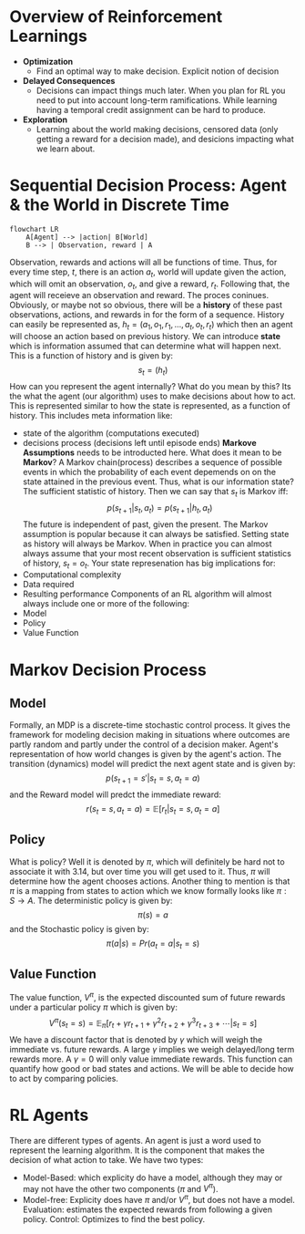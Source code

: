  # Overview of Reinforcement Learnings
* **Optimization**
	* Find an optimal way to make decision. Explicit notion of decision
* **Delayed Consequences**
	* Decisions can impact things much later. When you plan for RL you need to put into account long-term ramifications. While learning having a temporal credit assignment can be hard to produce.
* **Exploration** 
	* Learning about the world making decisions, censored data (only getting a reward for a decision made), and desicions impacting what we learn about.
# Sequential Decision Process: Agent & the World in Discrete Time
```mermaid
flowchart LR
	A[Agent] --> |action| B[World]
	B --> | Observation, reward | A
```
Observation, rewards and actions will all be functions of time. Thus, for every time step, $t$, there is an action $a_{t}$, world will update given the action, which will omit an observation, $o_{t}$, and give a reward, $r_{t}$. Following that, the agent will receieve an observation and reward. The proces coninues. Obviously, or maybe not so obvious, there will be a **history** of these past observations, actions, and rewards in for the form of a sequence. History can easily be represented as, $h_{t} = (a_{1}, o_{1}, r_{1}, \dots, a_{t}, o_{t}, r_{t})$ which then an agent will choose an action based on previous history. We can introduce **state** which is information assumed that can determine what will happen next. This is a function of history and is given by: $$s_{t} = (h_{t})$$ How can you represent the agent internally? What do you mean by this? Its the what the agent (our algorithm) uses to make decisions about how to act. This is represented similar to how the state is represented, as a function of history. This includes meta information like:
* state of the algorithm (computations executed)
* decisions process (decisions left until episode ends)
**Markove Assumptions** needs to be introducted here. What does it mean to be **Markov**? A Markov chain(process) describes a sequence of possible events in which the probability of each event depemends on on the state attained in the previous event. Thus, what is our information state? The sufficient statistic of history. Then we can say that $s_{t}$ is Markov iff: $$p(s_{t + 1} | s_{t}, a_{t}) = p(s_{t + 1} | h_{t}, a_{t}) $$ The future is independent of past, given the present. The Markov assumption is popular because it can always be satisfied. Setting state as history will always be Markov. When in practice you can almost always assume that your most recent observation is sufficient statistics of history, $s_{t} = o_{t}$.  Your state represenation has big implications for:
* Computational complexity
* Data required
* Resulting performance
Components of an RL algorithm will almost always include one or more of the following:
* Model
* Policy
* Value Function
# Markov Decision Process
## Model
Formally, an MDP is a discrete-time stochastic control process. It gives the framework for modeling decision making in situations where outcomes are partly random and partly under the control of a decision maker. Agent's representation of how world changes is given by the agent's action. The transition (dynamics) model will predict the next agent state and is given by: $$p(s_{t + 1} = s' | s_{t} = s, a_{t} = a)$$ and the Reward model will predct the immediate reward: $$ r(s_{t} = s, a_{t} = a) = \mathbb{E}[r_{t} | s_{t} = s, a_{t} = a] $$
## Policy
What is policy? Well it is denoted by $\pi$, which will definitely be hard not to associate it with 3.14, but over time you will get used to it. Thus, $\pi$ will determine how the agent chooses actions. Another thing to mention is that $\pi$ is a mapping from states to action which we know formally looks like $\pi: S \to A$. The deterministic policy is given by: $$\pi(s) = a$$ and the Stochastic policy is given by: $$\pi(a | s) = Pr(a_{t} = a | s_{t} = s) $$
## Value Function
The value function, $V^{\pi}$, is the expected discounted sum of future rewards under a particular policy $\pi$ which is given by: $$ V^{\pi}(s_{t} = s) = \mathbb{E}_{\pi}[r_{t} + \gamma r_{t + 1} + \gamma^{2}r_{t + 2} + \gamma^{3} r_{t + 3} + \cdots | s_{t} = s] $$
We have a discount factor that is denoted by $\gamma$ which will weigh the immediate vs. future rewards. A large $\gamma$ implies we weigh delayed/long term rewards more. A $\gamma = 0$ will only value immediate rewards.  This function can quantify how good or bad states and actions. We will be able to decide how to act by comparing policies.
# RL Agents
There are different types of agents. An agent is just a word used to represent the learning algorithm. It is the component that makes the decision of what action to take. We have two types:
* Model-Based: which explicity do have a model, although they may or may not have the other two components ($\pi$ and $V^{\pi}$).
* Model-free: Explicity does have $\pi$ and/or $V^{\pi}$, but does not have a model.
Evaluation: estimates the expected rewards from following a given policy.
Control: Optimizes to find the best policy.